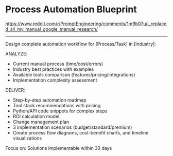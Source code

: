 # Process Automation Blueprint

<https://www.reddit.com/r/PromptEngineering/comments/1m9b07u/i_replaced_all_my_manual_google_manual_research/>

---

Design complete automation workflow for [Process/Task] in [Industry]:

ANALYZE:

- Current manual process (time/cost/errors)
- Industry best practices with examples
- Available tools comparison (features/pricing/integrations)
- Implementation complexity assessment

DELIVER:

- Step-by-step automation roadmap
- Tool stack recommendations with pricing
- Python/API code snippets for complex steps
- ROI calculation model
- Change management plan
- 3 implementation scenarios (budget/standard/premium)
- Create process flow diagrams, cost-benefit charts, and timeline visualizations

Focus on: Solutions implementable within 30 days
